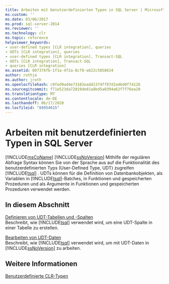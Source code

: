 ```yaml
---
title: Arbeiten mit benutzerdefinierten Typen in SQL Server | Microsoft-Dokumentation
ms.custom: ''
ms.date: 03/06/2017
ms.prod: sql-server-2014
ms.reviewer: ''
ms.technology: clr
ms.topic: reference
helpviewer_keywords:
- user-defined types [CLR integration], queries
- UDTs [CLR integration], queries
- user-defined types [CLR integration], Transact-SQL
- UDTs [CLR integration], Transact-SQL
- queries [CLR integration]
ms.assetid: 807376fb-1f1a-4f2a-8cf8-a622c5858634
author: rothja
ms.author: jroth
ms.openlocfilehash: c9fed9ad4e73102eadd1374ff87d2a46d0ff4126
ms.sourcegitcommit: f71e523da72019de81a8bd5a0394a62f7f76ea20
ms.translationtype: MT
ms.contentlocale: de-DE
ms.lasthandoff: 06/17/2020
ms.locfileid: "84954615"
---
```

# <a name="working-with-user-defined-types-in-sql-server"></a>Arbeiten mit benutzerdefinierten Typen in SQL Server
  [!INCLUDE[msCoName](../../includes/msconame-md.md)] [!INCLUDE[ssNoVersion](../../includes/ssnoversion-md.md)] Mithilfe der regulären Abfrage Syntax können Sie von der Sprache aus auf die Funktionalität des benutzerdefinierten Typs (User-Defined Type, UDT) zugreifen [!INCLUDE[tsql](../../includes/tsql-md.md)] . UDTs können für die Definition von Datenbankobjekten, als Variablen in [!INCLUDE[tsql](../../includes/tsql-md.md)]-Batches, in Funktionen und gespeicherten Prozeduren und als Argumente in Funktionen und gespeicherten Prozeduren verwendet werden.  
  
## <a name="in-this-section"></a>In diesem Abschnitt  
 [Definieren von UDT-Tabellen und -Spalten](working-with-user-defined-types-defining-udt-tables-and-columns.md)  
 Beschreibt, wie [!INCLUDE[tsql](../../includes/tsql-md.md)] verwendet wird, um eine UDT-Spalte in einer Tabelle zu erstellen.  
  
 [Bearbeiten von UDT-Daten](working-with-user-defined-types-manipulating-udt-data.md)  
 Beschreibt, wie [!INCLUDE[tsql](../../includes/tsql-md.md)] verwendet wird, um mit UDT-Daten in [!INCLUDE[ssNoVersion](../../includes/ssnoversion-md.md)] zu arbeiten.  
  
## <a name="see-also"></a>Weitere Informationen  
 [Benutzerdefinierte CLR-Typen](clr-user-defined-types.md)  
  
  
